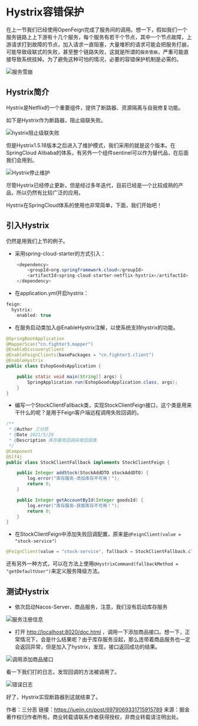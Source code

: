 # Hystrix容错保护

在上一节我们已经使用OpenFeign完成了服务间的调用。想一下，假如我们一个服务链路上上下游有十几个服务，每个服务有若干个节点，其中一个节点故障，上游请求打到故障的节点，加入请求一直阻塞，大量堆积的请求可能会把服务打崩，可能导致级联式的失败，甚至整个链路失败，这就是所谓的`服务雪崩`，严重可能直接导致系统挂掉。为了避免这种可怕的情况，必要的容错保护机制是必需的。

![服务雪崩](https://gitee.com/wuyilong/picture-bed/raw/master/img/938ad770a2f24830a0eaa0b05ce008c1~tplv-k3u1fbpfcp-watermark.png)

## Hystrix简介

Hystrix是Netflix的一个重要组件，提供了断路器、资源隔离与自我修复功能。

如下是Hystrix作为断路器，阻止级联失败。

![hystrix阻止级联失败](https://gitee.com/wuyilong/picture-bed/raw/master/img/9fe45632e0f545788c3185d96b646ac3~tplv-k3u1fbpfcp-watermark.png)

但是Hystrix1.5.18版本之后进入了维护模式，我们采用的就是这个版本。在SpringCloud Alibaba的体系，有另外一个组件sentinel可以作为替代品，在后面我们会用到。

![Hystrix停止维护](https://gitee.com/wuyilong/picture-bed/raw/master/img/36539dbf4e3b46f99df1d2207e3a3cd8~tplv-k3u1fbpfcp-watermark.png)

尽管Hystrix已经停止更新，但是经过多年迭代，目前已经是一个比较成熟的产品，所以仍然有比较广泛的应用。

Hystrix在SpringCloud体系的使用也非常简单，下面，我们开始吧！

## 引入Hystrix

仍然是用我们上节的例子。

- 采用spring-cloud-starter的方式引入：

```java
    <dependency>
        <groupId>org.springframework.cloud</groupId>
        <artifactId>spring-cloud-starter-netflix-hystrix</artifactId>
    </dependency>


```

- 在application.yml开启hystrix：

```java
feign:
  hystrix:
    enabled: true

```

- 在服务启动类加入@EnableHystrix注解，以使系统支持hystrix的功能。

```java
@SpringBootApplication
@MapperScan("cn.fighter3.mapper")
@EnableDiscoveryClient
@EnableFeignClients(basePackages = "cn.fighter3.client")
@EnableHystrix
public class EshopGoodsApplication {

    public static void main(String[] args) {
        SpringApplication.run(EshopGoodsApplication.class, args);
    }
}

```

- 编写一个StockClientFallback类，实现StockClientFeign接口，这个类是用来干什么的呢？是用于Feign客户端远程调用失败回调的。

```java
/**
 * @Author 三分恶
 * @Date 2021/5/29
 * @Description 库存服务回调异常回调类
 */
@Component
@Slf4j
public class StockClientFallback implements StockClientFeign {

    public Integer addStock(StockAddDTO stockAddDTO) {
        log.error("库存服务-添加库存不可用！");
        return 0;
    }

    public Integer getAccountById(Integer goodsId) {
        log.error("库存服务-获取库存不可用！");
        return 0;
    }
}

```

- 在StockClientFeign中添加失败回调配置，原来是`@FeignClient(value = "stock-service"）`

```java
@FeignClient(value = "stock-service", fallback = StockClientFallback.class)

```

还有另外一种方式，可以在方法上使用`@HystrixCommand(fallbackMethod = "getDefaultUser")`来定义服务降级方法。

## 测试Hystrix

- 依次启动Nacos-Server、商品服务，注意，我们没有启动库存服务

![服务注册信息](https://gitee.com/wuyilong/picture-bed/raw/master/img/21e786871935465ebe9deccc1b8b943d~tplv-k3u1fbpfcp-watermark.png)

- 打开 [http://localhost:8020/doc.html](https://link.juejin.cn?target=http%3A%2F%2Flocalhost%3A8020%2Fdoc.html) ，调用一下添加商品接口。想一下，正常情况下，会是什么结果呢？由于库存服务没起，那么连带着商品服务也一定会返回异常，但是加入了hystrix，发现，接口返回成功的结果。

![调用添加商品接口](https://gitee.com/wuyilong/picture-bed/raw/master/img/c90ac67daf4147e19e8965690412a543~tplv-k3u1fbpfcp-watermark.png)

看一下我们打的日志，发现回调的方法被调用了。

![错误日志](https://gitee.com/wuyilong/picture-bed/raw/master/img/25766e189f0843619b5bb0175ced46f0~tplv-k3u1fbpfcp-watermark.png)

好了，Hystrix实现断路器到这就结束了。


作者：三分恶
链接：https://juejin.cn/post/6979069331715915789
来源：掘金
著作权归作者所有。商业转载请联系作者获得授权，非商业转载请注明出处。